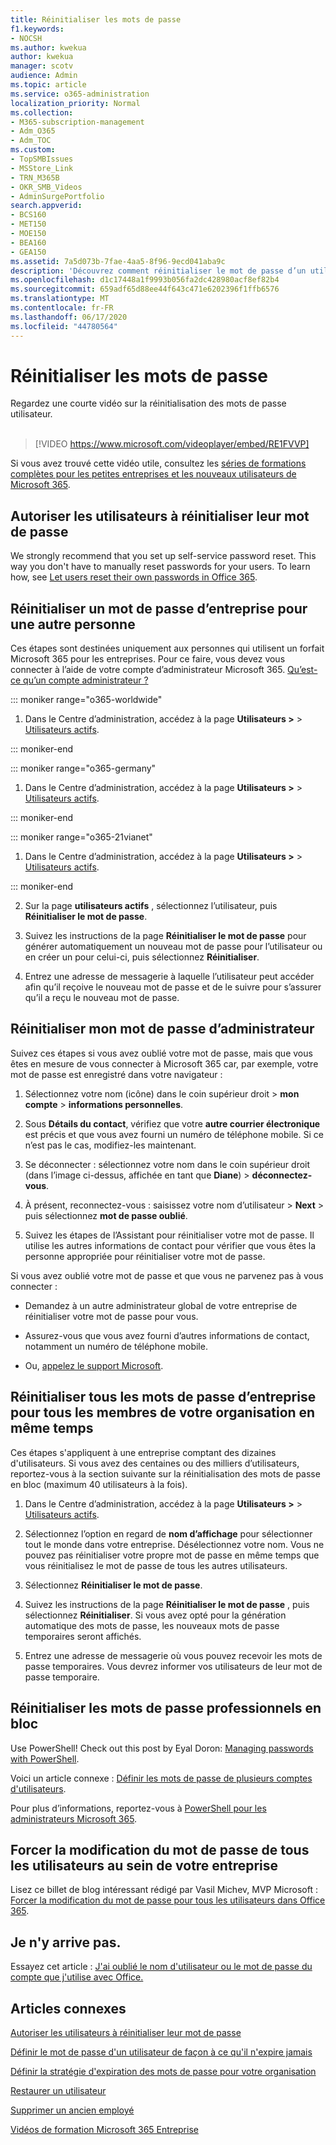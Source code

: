 ```yaml
---
title: Réinitialiser les mots de passe
f1.keywords:
- NOCSH
ms.author: kwekua
author: kwekua
manager: scotv
audience: Admin
ms.topic: article
ms.service: o365-administration
localization_priority: Normal
ms.collection:
- M365-subscription-management
- Adm_O365
- Adm_TOC
ms.custom:
- TopSMBIssues
- MSStore_Link
- TRN_M365B
- OKR_SMB_Videos
- AdminSurgePortfolio
search.appverid:
- BCS160
- MET150
- MOE150
- BEA160
- GEA150
ms.assetid: 7a5d073b-7fae-4aa5-8f96-9ecd041aba9c
description: 'Découvrez comment réinitialiser le mot de passe d’un utilisateur dans Microsoft 365 pour un abonnement professionnel. '
ms.openlocfilehash: d1c17448a1f9993b056fa2dc428980acf8ef82b4
ms.sourcegitcommit: 659adf65d88ee44f643c471e6202396f1ffb6576
ms.translationtype: MT
ms.contentlocale: fr-FR
ms.lasthandoff: 06/17/2020
ms.locfileid: "44780564"
---
```

# <a name="reset-passwords"></a>Réinitialiser les mots de passe

Regardez une courte vidéo sur la réinitialisation des mots de passe utilisateur.<br><br>

> [!VIDEO https://www.microsoft.com/videoplayer/embed/RE1FVVP] 

Si vous avez trouvé cette vidéo utile, consultez les [séries de formations complètes pour les petites entreprises et les nouveaux utilisateurs de Microsoft 365](https://support.microsoft.com/office/6ab4bbcd-79cf-4000-a0bd-d42ce4d12816).
  
## <a name="let-users-reset-their-own-passwords"></a>Autoriser les utilisateurs à réinitialiser leur mot de passe

We strongly recommend that you set up self-service password reset. This way you don't have to manually reset passwords for your users. To learn how, see [Let users reset their own passwords in Office 365](let-users-reset-passwords.md).
  
## <a name="reset-a-business-password-for-someone-else"></a>Réinitialiser un mot de passe d’entreprise pour une autre personne

Ces étapes sont destinées uniquement aux personnes qui utilisent un forfait Microsoft 365 pour les entreprises. Pour ce faire, vous devez vous connecter à l’aide de votre compte d’administrateur Microsoft 365. [Qu’est-ce qu’un compte administrateur ?](../admin-overview/admin-overview.md)

 
::: moniker range="o365-worldwide"

1. Dans le Centre d’administration, accédez à la page **Utilisateurs >** \> <a href="https://go.microsoft.com/fwlink/p/?linkid=834822" target="_blank">Utilisateurs actifs</a>.

::: moniker-end

::: moniker range="o365-germany"

1. Dans le Centre d’administration, accédez à la page **Utilisateurs >** \> <a href="https://go.microsoft.com/fwlink/p/?linkid=847686" target="_blank">Utilisateurs actifs</a>.

::: moniker-end

::: moniker range="o365-21vianet"

1. Dans le Centre d’administration, accédez à la page **Utilisateurs >** \> <a href="https://go.microsoft.com/fwlink/p/?linkid=850628" target="_blank">Utilisateurs actifs</a>.

::: moniker-end

2. Sur la page **utilisateurs actifs** , sélectionnez l’utilisateur, puis **Réinitialiser le mot de passe**.
    
3. Suivez les instructions de la page **Réinitialiser le mot de passe** pour générer automatiquement un nouveau mot de passe pour l’utilisateur ou en créer un pour celui-ci, puis sélectionnez **Réinitialiser**.  
    
4. Entrez une adresse de messagerie à laquelle l’utilisateur peut accéder afin qu’il reçoive le nouveau mot de passe et de le suivre pour s’assurer qu’il a reçu le nouveau mot de passe.
 
  
## <a name="reset-my-admin-password"></a>Réinitialiser mon mot de passe d’administrateur

Suivez ces étapes si vous avez oublié votre mot de passe, mais que vous êtes en mesure de vous connecter à Microsoft 365 car, par exemple, votre mot de passe est enregistré dans votre navigateur : 
    
1. Sélectionnez votre nom (icône) dans le coin supérieur droit > **mon compte**  >  **informations personnelles**. 
          
2. Sous **Détails du contact**, vérifiez que votre **autre courrier électronique** est précis et que vous avez fourni un numéro de téléphone mobile. Si ce n’est pas le cas, modifiez-les maintenant. 
        
3. Se déconnecter : sélectionnez votre nom dans le coin supérieur droit (dans l’image ci-dessus, affichée en tant que **Diane**) \> **déconnectez-vous**. 
        
4. À présent, reconnectez-vous : saisissez votre nom d’utilisateur \> **Next** \> puis sélectionnez **mot de passe oublié**. 
    
5. Suivez les étapes de l’Assistant pour réinitialiser votre mot de passe. Il utilise les autres informations de contact pour vérifier que vous êtes la personne appropriée pour réinitialiser votre mot de passe. 
    
Si vous avez oublié votre mot de passe et que vous ne parvenez pas à vous connecter : 
    
- Demandez à un autre administrateur global de votre entreprise de réinitialiser votre mot de passe pour vous.

- Assurez-vous que vous avez fourni d’autres informations de contact, notamment un numéro de téléphone mobile. 
    
- Ou, [appelez le support Microsoft](https://docs.microsoft.com/microsoft-365/admin/contact-support-for-business-products). 
    
## <a name="reset-all-business-passwords-for-everyone-in-your-organization-at-the-same-time"></a>Réinitialiser tous les mots de passe d’entreprise pour tous les membres de votre organisation en même temps
<a name="bkmk_forgot"> </a>

Ces étapes s'appliquent à une entreprise comptant des dizaines d'utilisateurs. Si vous avez des centaines ou des milliers d’utilisateurs, reportez-vous à la section suivante sur la réinitialisation des mots de passe en bloc (maximum 40 utilisateurs à la fois).
  
1. Dans le Centre d’administration, accédez à la page **Utilisateurs >** \> <a href="https://go.microsoft.com/fwlink/p/?linkid=834822" target="_blank">Utilisateurs actifs</a>.
    
2. Sélectionnez l’option en regard de **nom d’affichage** pour sélectionner tout le monde dans votre entreprise. Désélectionnez votre nom. Vous ne pouvez pas réinitialiser votre propre mot de passe en même temps que vous réinitialisez le mot de passe de tous les autres utilisateurs.
    
3. Sélectionnez **Réinitialiser le mot de passe**. 

4. Suivez les instructions de la page **Réinitialiser le mot de passe** , puis sélectionnez **Réinitialiser**.  Si vous avez opté pour la génération automatique des mots de passe, les nouveaux mots de passe temporaires seront affichés.   
    
5. Entrez une adresse de messagerie où vous pouvez recevoir les mots de passe temporaires. Vous devrez informer vos utilisateurs de leur mot de passe temporaire.
    

  
## <a name="reset-business-passwords-in-bulk"></a>Réinitialiser les mots de passe professionnels en bloc
<a name="bkmk_forgot"> </a>

Use PowerShell! Check out this post by Eyal Doron: [Managing passwords with PowerShell](https://go.microsoft.com/fwlink/?linkid=853696).
  
Voici un article connexe : [Définir les mots de passe de plusieurs comptes d'utilisateurs](https://docs.microsoft.com/office365/enterprise/powershell/manage-office-365-with-office-365-powershell).
  
Pour plus d’informations, reportez-vous à [PowerShell pour les administrateurs Microsoft 365](https://support.microsoft.com/office/40fdcbd4-c34f-42ab-8678-8b3751137ef1).
  
## <a name="force-a-password-change-for-all-users-in-your-business"></a>Forcer la modification du mot de passe de tous les utilisateurs au sein de votre entreprise
<a name="bkmk_forgot"> </a>

Lisez ce billet de blog intéressant rédigé par Vasil Michev, MVP Microsoft : [Forcer la modification du mot de passe pour tous les utilisateurs dans Office 365](https://go.microsoft.com/fwlink/?linkid=853693).
  
## <a name="im-lost"></a>Je n'y arrive pas.
<a name="bkmk_forgot"> </a>

Essayez cet article : [J'ai oublié le nom d'utilisateur ou le mot de passe du compte que j'utilise avec Office.](https://support.microsoft.com/office/eba0b4a2-c0ae-472c-99f6-bc63ee2425a8?wt.mc_id=SCL_reset-passwords_AdmHlp)
  
## <a name="related-articles"></a>Articles connexes
<a name="bkmk_forgot"> </a>
  
[Autoriser les utilisateurs à réinitialiser leur mot de passe](let-users-reset-passwords.md)

[Définir le mot de passe d'un utilisateur de façon à ce qu'il n'expire jamais](set-password-to-never-expire.md)

[Définir la stratégie d'expiration des mots de passe pour votre organisation](../manage/set-password-expiration-policy.md)

[Restaurer un utilisateur](restore-user.md)

[Supprimer un ancien employé](remove-former-employee.md)

[Vidéos de formation Microsoft 365 Entreprise](https://support.microsoft.com/office/6ab4bbcd-79cf-4000-a0bd-d42ce4d12816)
